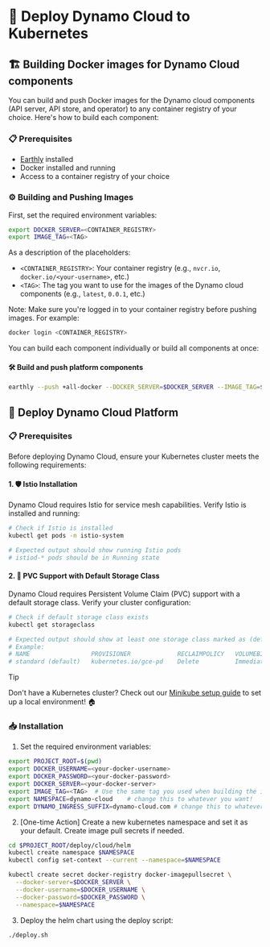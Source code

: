<!--
SPDX-FileCopyrightText: Copyright (c) 2025 NVIDIA CORPORATION & AFFILIATES. All rights reserved.
SPDX-License-Identifier: Apache-2.0

Licensed under the Apache License, Version 2.0 (the "License");
you may not use this file except in compliance with the License.
You may obtain a copy of the License at

http://www.apache.org/licenses/LICENSE-2.0

Unless required by applicable law or agreed to in writing, software
distributed under the License is distributed on an "AS IS" BASIS,
WITHOUT WARRANTIES OR CONDITIONS OF ANY KIND, either express or implied.
See the License for the specific language governing permissions and
limitations under the License.
-->

# 🚀 Deploy Dynamo Cloud to Kubernetes

## 🏗️ Building Docker images for Dynamo Cloud components

You can build and push Docker images for the Dynamo cloud components (API server, API store, and operator) to any container registry of your choice. Here's how to build each component:

### 📋 Prerequisites
- [Earthly](https://earthly.dev/) installed
- Docker installed and running
- Access to a container registry of your choice

### ⚙️ Building and Pushing Images

First, set the required environment variables:
```bash
export DOCKER_SERVER=<CONTAINER_REGISTRY>
export IMAGE_TAG=<TAG>
```

As a description of the placeholders:
- `<CONTAINER_REGISTRY>`: Your container registry (e.g., `nvcr.io`, `docker.io/<your-username>`, etc.)
- `<TAG>`: The tag you want to use for the images of the Dynamo cloud components (e.g., `latest`, `0.0.1`, etc.)

Note: Make sure you're logged in to your container registry before pushing images. For example:
```bash
docker login <CONTAINER_REGISTRY>
```

You can build each component individually or build all components at once:

#### 🛠️ Build and push platform components
```bash
earthly --push +all-docker --DOCKER_SERVER=$DOCKER_SERVER --IMAGE_TAG=$IMAGE_TAG
```

## 🚀 Deploy Dynamo Cloud Platform

### 📋 Prerequisites
Before deploying Dynamo Cloud, ensure your Kubernetes cluster meets the following requirements:

#### 1. 🛡️ Istio Installation
Dynamo Cloud requires Istio for service mesh capabilities. Verify Istio is installed and running:

```bash
# Check if Istio is installed
kubectl get pods -n istio-system

# Expected output should show running Istio pods
# istiod-* pods should be in Running state
```

#### 2. 💾 PVC Support with Default Storage Class
Dynamo Cloud requires Persistent Volume Claim (PVC) support with a default storage class. Verify your cluster configuration:

```bash
# Check if default storage class exists
kubectl get storageclass

# Expected output should show at least one storage class marked as (default)
# Example:
# NAME                 PROVISIONER             RECLAIMPOLICY   VOLUMEBINDINGMODE      ALLOWVOLUMEEXPANSION   AGE
# standard (default)   kubernetes.io/gce-pd    Delete          Immediate              true                   1d
```

> [!TIP]
> Don't have a Kubernetes cluster? Check out our [Minikube setup guide](../../../docs/guides/dynamo_deploy/minikube.md) to set up a local environment! 🏠

### 📥 Installation

1. Set the required environment variables:
```bash
export PROJECT_ROOT=$(pwd)
export DOCKER_USERNAME=<your-docker-username>
export DOCKER_PASSWORD=<your-docker-password>
export DOCKER_SERVER=<your-docker-server>
export IMAGE_TAG=<TAG>  # Use the same tag you used when building the images
export NAMESPACE=dynamo-cloud    # change this to whatever you want!
export DYNAMO_INGRESS_SUFFIX=dynamo-cloud.com # change this to whatever you want!
```

2. [One-time Action] Create a new kubernetes namespace and set it as your default. Create image pull secrets if needed.

```bash
cd $PROJECT_ROOT/deploy/cloud/helm
kubectl create namespace $NAMESPACE
kubectl config set-context --current --namespace=$NAMESPACE

kubectl create secret docker-registry docker-imagepullsecret \
  --docker-server=$DOCKER_SERVER \
  --docker-username=$DOCKER_USERNAME \
  --docker-password=$DOCKER_PASSWORD \
  --namespace=$NAMESPACE
```

3. Deploy the helm chart using the deploy script:

```bash
./deploy.sh
```
